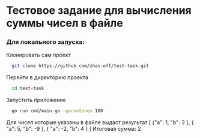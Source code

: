 # Тестовое задание для вычисления суммы чисел в файле

### Для локального запуска:
 
Клонировать сам проект

```bash
  git clone https://github.com/zhas-off/test-task.git
```

Перейти в директорию проекта

```bash
  cd test-task
```

Запустить приложение

```bash
  go run cmd/main.go -goroutines 100
```

Для чисел которые указаны в файле выдаст результат
[ {"a": 1,
   "b": 3
 },
 {
   "a": 5,
   "b": -9
 },
 {
   "a": -2,
   "b": 4
 }
]
Итоговая сумма: 2
